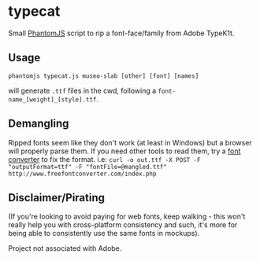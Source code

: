 typecat
=======
Small [PhantomJS][1] script to rip a font-face/family from Adobe TypeK1t.

Usage
------
`phantomjs typecat.js museo-slab [other] [font] [names]` 

will generate `.ttf` files in the cwd, following a `font-name_[weight]_[style].ttf`.

Demangling
----------
Ripped fonts seem like they don't work (at least in Windows) but a browser will properly parse them. If you need other tools to read them, try a [font converter][2] to fix the format. i.e:
`curl -o out.ttf -X POST -F "outputFormat=ttf" -F "fontFile=@mangled.ttf" http://www.freefontconverter.com/index.php`

Disclaimer/Pirating
-------------------
(If you're looking to avoid paying for web fonts, keep walking - this won't really help you with cross-platform consistency and such, it's more for being able to consistently use the same fonts in mockups).

Project not associated with Adobe.


  [1]: http://phantomjs.com/
  [2]: http://www.freefontconverter.com/
